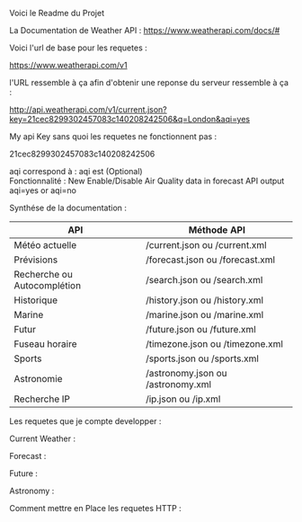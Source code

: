 Voici le Readme du Projet 

La Documentation de Weather API : https://www.weatherapi.com/docs/#

Voici l'url de base pour les requetes  :

https://www.weatherapi.com/v1

l'URL ressemble à ça afin d'obtenir une reponse du serveur ressemble à ça :

http://api.weatherapi.com/v1/current.json?key=21cec8299302457083c140208242506&q=London&aqi=yes

My api Key sans quoi les requetes ne fonctionnent pas :

21cec8299302457083c140208242506

aqi correspond à :
aqi est (Optional)  
Fonctionnalité : New Enable/Disable Air Quality data in forecast API output
aqi=yes or aqi=no

Synthése de la documentation : 

| API                    | Méthode API                                     |
|------------------------|-------------------------------------------------|
| Météo actuelle         | /current.json ou /current.xml                   |
| Prévisions             | /forecast.json ou /forecast.xml                 |
| Recherche ou Autocomplétion | /search.json ou /search.xml                |
| Historique             | /history.json ou /history.xml                   |
| Marine                 | /marine.json ou /marine.xml                     |
| Futur                  | /future.json ou /future.xml                     |
| Fuseau horaire         | /timezone.json ou /timezone.xml                 |
| Sports                 | /sports.json ou /sports.xml                     |
| Astronomie             | /astronomy.json ou /astronomy.xml               |
| Recherche IP           | /ip.json ou /ip.xml                             |

Les requetes que je compte developper :

Current Weather :

Forecast :

Future :

Astronomy :


Comment mettre en Place les requetes HTTP :
